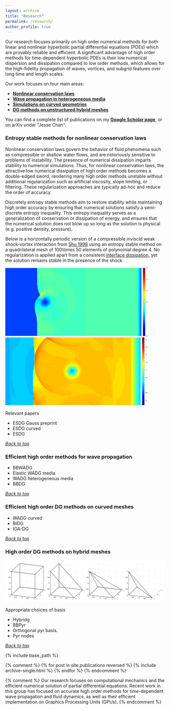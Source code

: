 ```yaml
---
layout: archive
title: "Research"
permalink: /research/
author_profile: true
---
```


Our research focuses primarily on high order numerical methods for both linear and nonlinear hyperbolic partial differential equations (PDEs) which are provably reliable and efficient. A significant advantage of high order methods for time-dependent hyperbolic PDEs is their low numerical dispersion and dissipation compared to low order methods, which allows for the high-fidelity propagation of waves, vortices, and subgrid features over long time and length scales. 

Our work focuses on four main areas: 
- [**Nonlinear conservation laws**](#entropy-stable-methods-for-nonlinear-conservation-laws)
- [**Wave propagation in heterogeneous media**](#efficient-high-order-methods-for-wave-propagation)
- [**Simulations on curved geometries**](#efficient-high-order-dg-methods-on-curved-meshes)
- [**DG methods on unstructured hybrid meshes**](#high-order-dg-methods-on-hybrid-meshes)

You can find a complete list of publications on my [**Google Scholar page**](https://scholar.google.com/citations?user=nA29Z5YAAAAJ&hl=en/), or on arXiv under "Jesse Chan". 

### Entropy stable methods for nonlinear conservation laws

Nonlinear conservation laws govern the behavior of fluid phenomena such as compressible or shallow water flows, and are notoriously sensitive to problems of instability. The presence of numerical dissipation imparts stability to numerical simulations.  Thus, for nonlinear conservation laws, the attractive low numerical dissipation of high order methods becomes a double-edged sword, rendering many high order methods unstable without additional regularization such as artificial viscosity, slope limiting, or filtering. These regularization approaches are typically ad-hoc and reduce the order of accuracy. 

Discretely entropy stable methods aim to restore stability while maintaining high order accuracy by ensuring that numerical solutions satisfy a semi-discrete entropy inequality. This entropy inequality serves as a generalization of  conservation or dissipation of energy, and ensures that the numerical solution does not blow up so long as the solution is physical (e.g. positive density, pressure). 

Below is a horizontally periodic version of a compressible inviscid weak shock-vortex interaction from [Shu 1998](https://ntrs.nasa.gov/archive/nasa/casi.ntrs.nasa.gov/19980007543.pdf) using an entropy stable method on a quadrilateral mesh of 100\times 50 elements of polynomial degree 4. No regularization is applied apart from a consistent [interface dissipation](https://www.sciencedirect.com/science/article/pii/S0021999116306477), yet the solution remains stable in the presence of the shock. 

<img src="../files/shockVortexTp3.png" width="450" />
<img src="../files/shockVortexTp7.png" width="450" />

Relevant papers
- ESDG Gauss preprint
- ESDG curved
- ESDG

[*Back to top*](#top)

### Efficient high order methods for wave propagation



- BBWADG
- Elastic WADG media
- WADG heterogeneous media
- BBDG

[*Back to top*](#top)

### Efficient high order DG methods on curved meshes

- WADG curved
- BIDG
- IGA-DG

[*Back to top*](#top)

### High order DG methods on hybrid meshes 

<img src="../files/hybrid_elems.png" width="800" />

Appropriate choices of basis

- Hybridg
- BBPyr
- Orthogonal pyr basis.
- Pyr nodes

[*Back to top*](#top)

{% include base_path %}

{% comment %}
{% for post in site.publications reversed %}
  {% include archive-single.html %}
{% endfor %}
{% endcomment %}

{% comment %}
Our research focuses on computational mechanics and the efficient numerical solution of partial differential equations. Recent work in this group has focused on accurate high order methods for time-dependent wave propagation and fluid dynamics, as well as their efficient implementation on Graphics Processing Units (GPUs). 
{% endcomment %}

